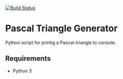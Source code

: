 [![Build Status](https://travis-ci.com/szenadam/pascal-triangle.svg?branch=master)](https://travis-ci.com/szenadam/pascal-triangle)

# Pascal Triangle Generator
 
Python script for printig a Pascal-triangle to console.

## Requirements

- Python 3